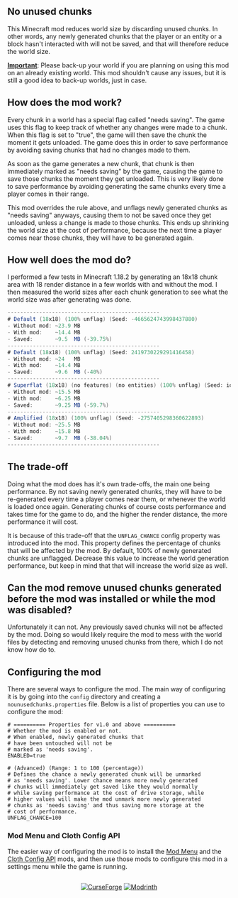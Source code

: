 ## No unused chunks
This Minecraft mod reduces world size by discarding unused chunks.
In other words, any newly generated chunks that the player or an entity or a block hasn't interacted with will not be saved, and that will therefore reduce the world size. 
 
<ins><b>Important</b></ins>: Please back-up your world if you are planning on using this mod on an already existing world.
This mod shouldn't cause any issues, but it is still a good idea to back-up worlds, just in case.

## How does the mod work?
Every chunk in a world has a special flag called "needs saving". The game uses this flag to keep track of whether any changes were made to a chunk. When this flag is set to "true", the game will then save the chunk the moment it gets unloaded. The game does this in order to save performance by avoiding saving chunks that had no changes made to them. 
 
As soon as the game generates a new chunk, that chunk is then immediately marked as "needs saving" by the game, causing the game to save those chunks the moment they get unloaded. This is very likely done to save performance by avoiding generating the same chunks every time a player comes in their range. 
 
This mod overrides the rule above, and unflags newly generated chunks as "needs saving" anyways, causing them to not be saved once they get unloaded, unless a change is made to those chunks. This ends up shrinking the world size at the cost of performance, because the next time a player comes near those chunks, they will have to be generated again.

## How well does the mod do?
I performed a few tests in Minecraft 1.18.2 by generating an 18x18 chunk area with 18 render distance in a few worlds with and without the mod. I then measured the world sizes after each chunk generation to see what the world size was after generating was done.
```cs
------------------------------------------------
# Default (18x18) (100% unflag) (Seed: -4665624743998437880)
- Without mod: ~23.9 MB
- With mod:    ~14.4 MB
- Saved:       ~9.5  MB (-39.75%)
------------------------------------------------
# Default (18x18) (100% unflag) (Seed: 2419730229291416458)
- Without mod: ~24   MB
- With mod:    ~14.4 MB
- Saved:       ~9.6  MB (-40%)
------------------------------------------------
# Superflat (18x18) (no features) (no entities) (100% unflag) (Seed: idk)
- Without mod: ~15.5 MB
- With mod:    ~6.25 MB
- Saved:       ~9.25 MB (-59.7%)
------------------------------------------------
# Amplified (18x18) (100% unflag) (Seed: -2757405298360622893)
- Without mod: ~25.5 MB
- With mod:    ~15.8 MB
- Saved:       ~9.7  MB (-38.04%)
------------------------------------------------
```

## The trade-off
Doing what the mod does has it's own trade-offs, the main one being performance. By not saving newly generated chunks, they will have to be re-generated every time a player comes near them, or whenever the world is loaded once again. Generating chunks of course costs performance and takes time for the game to do, and the higher the render distance, the more performance it will cost. 
 
It is because of this trade-off that the `UNFLAG_CHANCE` config property was introduced into the mod. This property defines the percentage of chunks that will be affected by the mod. By default, 100% of newly generated chunks are unflagged. Decrease this value to increase the world generation performance, but keep in mind that that will increase the world size as well.

## Can the mod remove unused chunks generated before the mod was installed or while the mod was disabled?
Unfortunately it can not. Any previously saved chunks will not be affected by the mod. Doing so would likely require the mod to mess with the world files by detecting and removing unused chunks from there, which I do not know how do to.

## Configuring the mod
There are several ways to configure the mod. The main way of configuring it is by going into the `config` directory and creating a `nounusedchunks.properties` file.
Below is a list of properties you can use to configure the mod:
```properties
# ========== Properties for v1.0 and above ==========
# Whether the mod is enabled or not.
# When enabled, newly generated chunks that
# have been untouched will not be
# marked as 'needs saving'.
ENABLED=true

# (Advanced) (Range: 1 to 100 (percentage))
# Defines the chance a newly generated chunk will be unmarked
# as 'needs saving'. Lower chance means more newly generated
# chunks will immediately get saved like they would normally
# while saving performance at the cost of drive storage, while
# higher values will make the mod unmark more newly generated
# chunks as 'needs saving' and thus saving more storage at the
# cost of performance.
UNFLAG_CHANCE=100
```

### Mod Menu and Cloth Config API
The easier way of configuring the mod is to install the [Mod Menu](https://www.curseforge.com/minecraft/mc-mods/modmenu) and the [Cloth Config API](https://www.curseforge.com/minecraft/mc-mods/cloth-config) mods, and then use those mods to configure this mod in a settings menu while the game is running.

##
<p align=center>
  <a href="https://www.curseforge.com/minecraft/mc-mods/no-unused-chunks"><img alt="CurseForge" src="https://cf.way2muchnoise.eu/645755.svg"/></a>
  <a href="https://modrinth.com/mod/U8avpWmO"><img alt="Modrinth" src="https://img.shields.io/modrinth/dt/U8avpWmO?label=Modrinth"></a>
</p>
